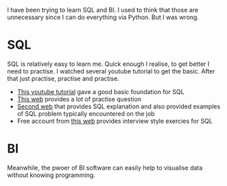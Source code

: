 I have been trying to learn SQL and BI. I used to think that those are unnecessary since I can do everything via Python. But I was wrong. 

# SQL
SQL is relatively easy to learn me. Quick enough I realise, to get better I need to practise. I watched several youtube tutorial to get the basic. After that just practise, practise and practise. 
* [This youtube tutorial](https://www.youtube.com/watch?v=HXV3zeQKqGY&t=5602s) gave a good basic foundation for SQL
* [This web](https://www.w3resource.com/sql-exercises/) provides a lot of practise question
* [Second web](https://mode.com/sql-tutorial/sql-order-by/) that provides SQL explanation and also provided examples of SQL problem typically encountered on the job
* Free account from [this web](https://www.stratascratch.com/) provides interview style exercies for SQL


# BI


Meanwhile, the pwoer of BI software can easily help to visualise data without knowing programming.
